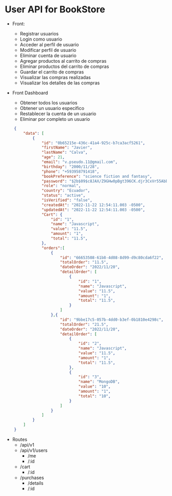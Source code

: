 # User API for BookStore

- Front:
  - Registrar usuarios
  - Login como usuario
  - Acceder al perfil de usuario
  - Modificar perfil de usuario
  - Eliminar cuenta de usuario
  - Agregar productos al carrito de compras
  - Eliminar productos del carrito de compras
  - Guardar el carrito de compras
  - Visualizar las compras realizadas
  - Visualizar los detalles de las compras

- Front Dashboard
  - Obtener todos los usuarios
  - Obtener un usuario especifico
  - Restablecer la cuenta de un usuario
  - Eliminar por completo un usuario

```json
    {
        "data": [
            {
                "id": "0b65215e-436c-41a4-925c-b7ca3acf5261",
                "firstName": "Javier",
                "lastName": "Calva",
                "age": 21,
                "email": "v.pseudo.11@gmail.com",
                "birthday": "2000/11/28",
                "phone": "+593958791418",
                "bookPreference": "science fiction and fantasy",
                "password": "$2b$09$c8JAX/Z9GHw0pBgt396CK.djr3CxVr55Abb3/5ExCgJnr0jMsquKy",
                "role": "normal",
                "country": "Ecuador",
                "status": "active",
                "isVerified": "false",
                "createdAt": "2022-11-22 12:54:11.003 -0500",
                "updatedAt": "2022-11-22 12:54:11.003 -0500",
                "Cart": {
                    "id": "1",
                    "name": "Javascript",
                    "value": "11.5",
                    "amount": "1",
                    "total": "11.5",
                },
                "orders":[
                    {
                        "id": "66653508-61b8-4d08-8d99-d9c80cda6f22",
                        "totalOrder": "11.5",
                        "dateOrder": "2022/11/20",
                        "detailOrder": [
                            {
                                "id": "1",
                                "name": "Javascript",
                                "value": "11.5",
                                "amount": "1",
                                "total": "11.5",
                            }
                        ]
                    },{
                        "id": "9bbe17c5-057b-4dd0-b3ef-0b1810e4298c",
                        "totalOrder": "21.5",
                        "dateOrder": "2022/11/20",
                        "detailOrder": [
                            {
                                "id": "2",
                                "name": "Javascript",
                                "value": "11.5",
                                "amount": "1",
                                "total": "11.5",
                            },
                            {
                                "id": "3",
                                "name": "MongoDB",
                                "value": "10",
                                "amount": "1",
                                "total": "10",
                            }
                        ]
                    }
                ]
            }
        ]
    }
```

- Routes
  - /api/v1
  - /api/v1/users
    - /me
    - /:id
  - /cart
    - /:id
  - /purchases
    - /details
    - /:id